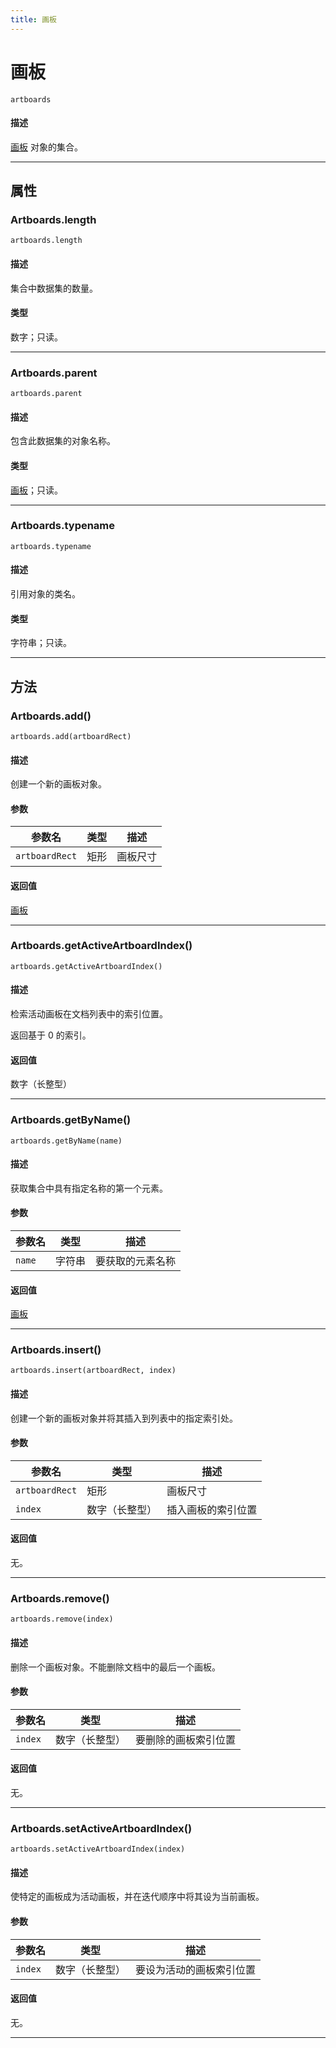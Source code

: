 ```yaml
---
title: 画板
---
```

# 画板

`artboards`

#### 描述

[画板](.././Artboard) 对象的集合。

---

## 属性

### Artboards.length

`artboards.length`

#### 描述

集合中数据集的数量。

#### 类型

数字；只读。

---

### Artboards.parent

`artboards.parent`

#### 描述

包含此数据集的对象名称。

#### 类型

[画板](.././Artboard)；只读。

---

### Artboards.typename

`artboards.typename`

#### 描述

引用对象的类名。

#### 类型

字符串；只读。

---

## 方法

### Artboards.add()

`artboards.add(artboardRect)`

#### 描述

创建一个新的画板对象。

#### 参数

|   参数名    | 类型 |     描述     |
| ----------- | ---- | ------------ |
| `artboardRect` | 矩形 | 画板尺寸 |

#### 返回值

[画板](.././Artboard)

---

### Artboards.getActiveArtboardIndex()

`artboards.getActiveArtboardIndex()`

#### 描述

检索活动画板在文档列表中的索引位置。

返回基于 0 的索引。

#### 返回值

数字（长整型）

---

### Artboards.getByName()

`artboards.getByName(name)`

#### 描述

获取集合中具有指定名称的第一个元素。

#### 参数

| 参数名 |  类型  |       描述       |
| ------ | ------ | ---------------- |
| `name` | 字符串 | 要获取的元素名称 |

#### 返回值

[画板](.././Artboard)

---

### Artboards.insert()

`artboards.insert(artboardRect, index)`

#### 描述

创建一个新的画板对象并将其插入到列表中的指定索引处。

#### 参数

|   参数名    |     类型     |         描述         |
| ----------- | ------------ | -------------------- |
| `artboardRect` | 矩形         | 画板尺寸             |
| `index`     | 数字（长整型） | 插入画板的索引位置   |

#### 返回值

无。

---

### Artboards.remove()

`artboards.remove(index)`

#### 描述

删除一个画板对象。不能删除文档中的最后一个画板。

#### 参数

| 参数名 |     类型     |         描述         |
| ------ | ------------ | -------------------- |
| `index` | 数字（长整型） | 要删除的画板索引位置 |

#### 返回值

无。

---

### Artboards.setActiveArtboardIndex()

`artboards.setActiveArtboardIndex(index)`

#### 描述

使特定的画板成为活动画板，并在迭代顺序中将其设为当前画板。

#### 参数

| 参数名 |     类型     |           描述           |
| ------ | ------------ | ------------------------ |
| `index` | 数字（长整型） | 要设为活动的画板索引位置 |

#### 返回值

无。

---